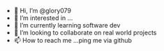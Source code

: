- 👋 Hi, I’m @glory079
- 👀 I’m interested in ...
- 🌱 I’m currently learning software dev
- 💞️ I’m looking to collaborate on real world projects
- 📫 How to reach me ...ping me via github

<!---
glory079/glory079 is a ✨ special ✨ repository because its `README.md` (this file) appears on your GitHub profile.
You can click the Preview link to take a look at your changes.
--->
